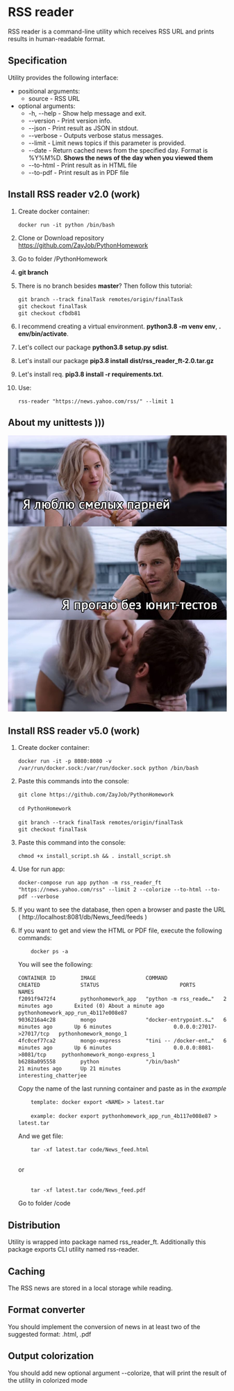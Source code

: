# RSS reader

RSS reader is a command-line utility which receives RSS URL and prints results in human-readable format.

## Specification

Utility provides the following interface:
  + positional arguments:
    + source - RSS URL
  + optional arguments:
    + -h, --help - Show help message and exit.
    + --version  - Print version info.
    + --json     - Print result as JSON in stdout.
    + --verbose  - Outputs verbose status messages.
    + --limit    - Limit news topics if this parameter is provided.
    + --date     - Return cached news from the specified day. Format is %Y%M%D. **Shows the news of the day when you viewed them**
    + --to-html  - Print result as in HTML file
    + --to-pdf   - Print result as in PDF file

## Install RSS reader v2.0 (work)
1. Create docker container:
    ```
    docker run -it python /bin/bash
    ```
2. Clone or Download repository https://github.com/ZayJob/PythonHomework
3. Go to folder /PythonHomework
4. **git branch**
5. There is no branch besides **master**? Then follow this tutorial:
    ```
    git branch --track finalTask remotes/origin/finalTask
    git checkout finalTask
    git checkout cfbdb81
    ```
  
6. I recommend creating a virtual environment. **python3.8 -m venv env**, **. env/bin/activate**.
7. Let's collect our package **python3.8 setup.py sdist**.
8. Let's install our package **pip3.8 install dist/rss_reader_ft-2.0.tar.gz**
9. Let's install req. **pip3.8 install -r requirements.txt**.
10. Use:
    ```
    rss-reader "https://news.yahoo.com/rss/" --limit 1
    ```

## About my unittests )))

![](https://raw.githubusercontent.com/ZayJob/Telegram-bot/master/CryptoTower/6gGLqaT30sw.jpg)

## Install RSS reader v5.0 (work)
1. Create docker container:
    ```
    docker run -it -p 8080:8080 -v /var/run/docker.sock:/var/run/docker.sock python /bin/bash
    ```
2. Paste this commands into the console:

    ```
    git clone https://github.com/ZayJob/PythonHomework

    cd PythonHomework
    
    git branch --track finalTask remotes/origin/finalTask
    git checkout finalTask
    ```

2. Paste this command into the console:

    ```
    chmod +x install_script.sh && . install_script.sh
    ```

3. Use for run app:
    ```
    docker-compose run app python -m rss_reader_ft "https://news.yahoo.com/rss" --limit 2 --colorize --to-html --to-pdf --verbose
    ```
4. If you want to see the database, then open a browser and paste the URL ( http://localhost:8081/db/News_feed/feeds )

5. If you want to get and view the HTML or PDF file, execute the following commands:
    ```
        docker ps -a
    ```
    You will see the following:
    ```
    CONTAINER ID        IMAGE                COMMAND                  CREATED             STATUS                          PORTS                      NAMES
    f2091f9472f4        pythonhomework_app   "python -m rss_reade…"   2 minutes ago       Exited (0) About a minute ago                              pythonhomework_app_run_4b117e008e87
    9036216a4c28        mongo                "docker-entrypoint.s…"   6 minutes ago       Up 6 minutes                    0.0.0.0:27017->27017/tcp   pythonhomework_mongo_1
    4fc0cef77ca2        mongo-express        "tini -- /docker-ent…"   6 minutes ago       Up 6 minutes                    0.0.0.0:8081->8081/tcp     pythonhomework_mongo-express_1
    b6288a095558        python               "/bin/bash"              21 minutes ago      Up 21 minutes                                              interesting_chatterjee

    ```
    Сopy the name of the last running container and paste as in the *example*
    ```
        template: docker export <NAME> > latest.tar
        
        example: docker export pythonhomework_app_run_4b117e008e87 > latest.tar
    ```
    And we get file:
    ```
        tar -xf latest.tar code/News_feed.html
        
    ```
    or
    ```
        
        tar -xf latest.tar code/News_feed.pdf
    ```
    Go to folder /code

## Distribution
Utility is wrapped into package named rss_reader_ft. Additionally this package exports CLI utility named rss-reader.

## Caching
The RSS news are stored in a local storage while reading.

## Format converter
You should implement the conversion of news in at least two of the suggested format: .html, .pdf

## Output colorization
You should add new optional argument --colorize, that will print the result of the utility in colorized mode